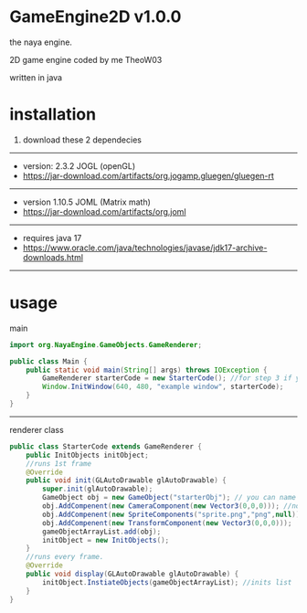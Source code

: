 # GameEngine2D v1.0.0


the naya engine.

2D game engine coded by me TheoW03

written in java

# installation

1. <p>download these 2 dependecies
---
*    version: 2.3.2 JOGL (openGL)
* https://jar-download.com/artifacts/org.jogamp.gluegen/gluegen-rt
---
 *   version 1.10.5 JOML (Matrix math)
 * https://jar-download.com/artifacts/org.joml

---
*    requires java 17
* https://www.oracle.com/java/technologies/javase/jdk17-archive-downloads.html
---
# usage

main

```JAVA
import org.NayaEngine.GameObjects.GameRenderer;

public class Main {
    public static void main(String[] args) throws IOException {
        GameRenderer starterCode = new StarterCode(); //for step 3 if you get a not defined error then
        Window.InitWindow(640, 480, "example window", starterCode);
    }
}

```
---

renderer class
```JAVA
public class StarterCode extends GameRenderer {
    public InitObjects initObject;
    //runs 1st frame
    @Override
    public void init(GLAutoDrawable glAutoDrawable) {
        super.init(glAutoDrawable); 
        GameObject obj = new GameObject("starterObj"); // you can name it what you want
        obj.AddCompenent(new CameraComponent(new Vector3(0,0,0))); //not required if you dont add it will default to 0,0
        obj.AddCompenent(new SpriteComponents("sprite.png","png",null)); //the null is a color
        obj.AddCompenent(new TransformComponent(new Vector3(0,0,0)));
        gameObjectArrayList.add(obj);
        initObject = new InitObjects();
    }
    //runs every frame. 
    @Override
    public void display(GLAutoDrawable glAutoDrawable) {
        initObject.InstiateObjects(gameObjectArrayList); //inits list
    }
}

```


